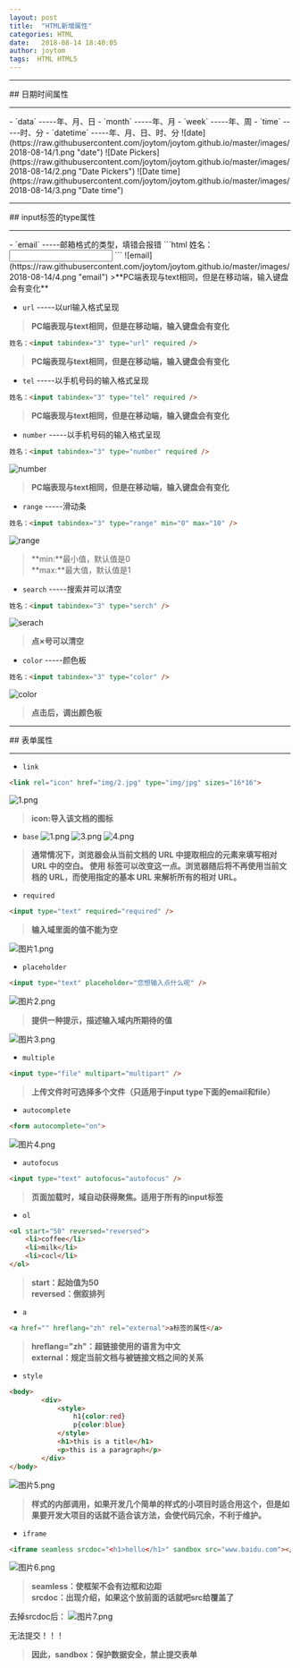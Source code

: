 ```yaml
---
layout: post
title:  "HTML新增属性"
categories: HTML
date:   2018-08-14 18:40:05
author: joytom
tags:  HTML HTML5
---
```


<hr/>
## 日期时间属性
<hr/>
- `data`  -----年、月、日
- `month` -----年、月
- `week`  -----年、周
- `time`  -----时、分
- `datetime`  -----年、月、日、时、分
![date](https://raw.githubusercontent.com/joytom/joytom.github.io/master/images/2018-08-14/1.png "date")
![Date Pickers](https://raw.githubusercontent.com/joytom/joytom.github.io/master/images/2018-08-14/2.png "Date Pickers")
![Date time](https://raw.githubusercontent.com/joytom/joytom.github.io/master/images/2018-08-14/3.png "Date time")
<hr/>
## input标签的type属性
<hr/>
- `email`  -----邮箱格式的类型，填错会报错
```html
姓名：<input tabindex="3" type="email" required />
```
![email](https://raw.githubusercontent.com/joytom/joytom.github.io/master/images/2018-08-14/4.png "email")
>**PC端表现与text相同，但是在移动端，输入键盘会有变化**

- `url`  -----以url输入格式呈现
>**PC端表现与text相同，但是在移动端，输入键盘会有变化**
```html
姓名：<input tabindex="3" type="url" required />
```
>**PC端表现与text相同，但是在移动端，输入键盘会有变化**

- `tel`  -----以手机号码的输入格式呈现
```html
姓名：<input tabindex="3" type="tel" required />
```
>**PC端表现与text相同，但是在移动端，输入键盘会有变化**

- `number`  -----以手机号码的输入格式呈现
```html
姓名：<input tabindex="3" type="number" required />
```
![number](https://raw.githubusercontent.com/joytom/joytom.github.io/master/images/2018-08-14/5.png "number")
>**PC端表现与text相同，但是在移动端，输入键盘会有变化**

- `range`  -----滑动条
```html
姓名：<input tabindex="3" type="range" min="0" max="10" />
```
![range](https://raw.githubusercontent.com/joytom/joytom.github.io/master/images/2018-08-14/6.png "range")
>**min:**最小值，默认值是0<br />
>**max:**最大值，默认值是1<br />

- `search`  -----搜索并可以清空
```html
姓名：<input tabindex="3" type="serch" />
```
![serach](https://raw.githubusercontent.com/joytom/joytom.github.io/master/images/2018-08-14/9.png "serach")
>**点×号可以清空**

- `color`  -----颜色板
```html
姓名：<input tabindex="3" type="color" />
```
![color](https://raw.githubusercontent.com/joytom/joytom.github.io/master/images/2018-08-14/8.png "color")
>**点击后，调出颜色板**

<hr/>
## 表单属性
<hr/>

- `link`

```html
<link rel="icon" href="img/2.jpg" type="img/jpg" sizes="16*16">
```
![1.png](https://upload-images.jianshu.io/upload_images/13570975-f1f8e5655dc2b57f.png?imageMogr2/auto-orient/strip%7CimageView2/2/w/1240)
>**icon:导入该文档的图标**

- `base`
![1.png](https://upload-images.jianshu.io/upload_images/13570975-5f7e55f853a3938f.png?imageMogr2/auto-orient/strip%7CimageView2/2/w/1240)
![3.png](https://upload-images.jianshu.io/upload_images/13570975-41f0c5d8d584526f.png?imageMogr2/auto-orient/strip%7CimageView2/2/w/1240)
![4.png](https://upload-images.jianshu.io/upload_images/13570975-78cd0012bfc255ec.png?imageMogr2/auto-orient/strip%7CimageView2/2/w/1240)
>**通常情况下，浏览器会从当前文档的 URL 中提取相应的元素来填写相对 URL 中的空白。
使用 <base> 标签可以改变这一点。浏览器随后将不再使用当前文档的 URL，而使用指定的基本 URL 来解析所有的相对 URL。**

- `required`

```html
<input type="text" required="required" />
```
>**输入域里面的值不能为空**

![图片1.png](https://upload-images.jianshu.io/upload_images/13570975-1178bb76560b75ff.png?imageMogr2/auto-orient/strip%7CimageView2/2/w/1240)

- `placeholder`

```html
<input type="text" placeholder="您想输入点什么呢" />
```
![图片2.png](https://upload-images.jianshu.io/upload_images/13570975-3ad95d0afcaa557b.png?imageMogr2/auto-orient/strip%7CimageView2/2/w/1240)

>**提供一种提示，描述输入域内所期待的值**

![图片3.png](https://upload-images.jianshu.io/upload_images/13570975-8f763777ea53782c.png?imageMogr2/auto-orient/strip%7CimageView2/2/w/1240)

- `multiple`

```html
<input type="file" multipart="multipart" />
```
>**上传文件时可选择多个文件（只适用于input type下面的email和file）**

- `autocomplete`

```html
<form autocomplete="on">
```
![图片4.png](https://upload-images.jianshu.io/upload_images/13570975-f043af0d37cc0335.png?imageMogr2/auto-orient/strip%7CimageView2/2/w/1240)
- `autofocus`

```html
<input type="text" autofocus="autofocus" />
```
>**页面加载时，域自动获得聚焦。适用于所有的input标签**

- `ol`

```html
<ol start="50" reversed="reversed">
    <li>coffee</li>
    <li>milk</li>
    <li>cocl</li>
</ol>
```
>**start：起始值为50<br/>reversed：倒叙排列**

- `a`

```html
<a href="" hreflang="zh" rel="external">a标签的属性</a>
```
>**hreflang="zh"：超链接使用的语言为中文<br/>external：规定当前文档与被链接文档之间的关系**

- `style`

```html
<body>
        <div>
            <style>
                h1{color:red}
                p{color:blue}
            </style>  
            <h1>this is a title</h1>
            <p>this is a paragraph</p>
        </div>
</body>
```
![图片5.png](https://upload-images.jianshu.io/upload_images/13570975-6d307fe90678b57a.png?imageMogr2/auto-orient/strip%7CimageView2/2/w/1240)
>**样式的内部调用，如果开发几个简单的样式的小项目时适合用这个，但是如果要开发大项目的话就不适合该方法，会使代码冗余，不利于维护。**

- `iframe`

```html
<iframe seamless srcdoc="<h1>hello</h1>" sandbox src="www.baidu.com"></iframe>
```
![图片6.png](https://upload-images.jianshu.io/upload_images/13570975-21ee8a17b02a3177.png?imageMogr2/auto-orient/strip%7CimageView2/2/w/1240)
>**seamless：使框架不会有边框和边距<br/>srcdoc：出现介绍，如果这个放前面的话就吧src给覆盖了**

去掉srcdoc后：
![图片7.png](https://upload-images.jianshu.io/upload_images/13570975-72efbad58ec9dacf.png?imageMogr2/auto-orient/strip%7CimageView2/2/w/1240)

无法提交！！！
>**因此，sandbox：保护数据安全，禁止提交表单**